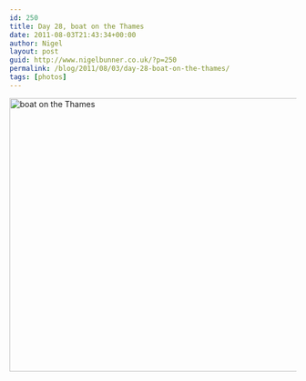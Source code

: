 ```yaml
---
id: 250
title: Day 28, boat on the Thames
date: 2011-08-03T21:43:34+00:00
author: Nigel
layout: post
guid: http://www.nigelbunner.co.uk/?p=250
permalink: /blog/2011/08/03/day-28-boat-on-the-thames/
tags: [photos]
---
```

[<img src="https://farm7.static.flickr.com/6126/6009808692_548d74ff19_z.jpg" width="640" height="481" alt="boat on the Thames" />](https://www.flickr.com/photos/icklephotos/6009808692/ "boat on the Thames by icle fotos, on Flickr")
